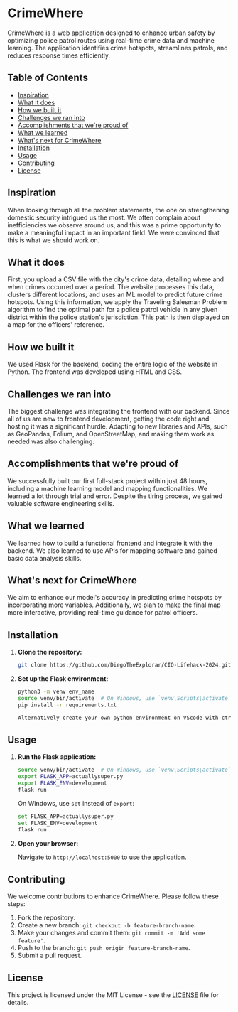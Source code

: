 # CrimeWhere

CrimeWhere is a web application designed to enhance urban safety by optimizing police patrol routes using real-time crime data and machine learning. The application identifies crime hotspots, streamlines patrols, and reduces response times efficiently.

## Table of Contents

- [Inspiration](#inspiration)
- [What it does](#what-it-does)
- [How we built it](#how-we-built-it)
- [Challenges we ran into](#challenges-we-ran-into)
- [Accomplishments that we're proud of](#accomplishments-that-were-proud-of)
- [What we learned](#what-we-learned)
- [What's next for CrimeWhere](#whats-next-for-crimewhere)
- [Installation](#installation)
- [Usage](#usage)
- [Contributing](#contributing)
- [License](#license)

## Inspiration

When looking through all the problem statements, the one on strengthening domestic security intrigued us the most. We often complain about inefficiencies we observe around us, and this was a prime opportunity to make a meaningful impact in an important field. We were convinced that this is what we should work on.

## What it does

First, you upload a CSV file with the city's crime data, detailing where and when crimes occurred over a period. The website processes this data, clusters different locations, and uses an ML model to predict future crime hotspots. Using this information, we apply the Traveling Salesman Problem algorithm to find the optimal path for a police patrol vehicle in any given district within the police station's jurisdiction. This path is then displayed on a map for the officers' reference.

## How we built it

We used Flask for the backend, coding the entire logic of the website in Python. The frontend was developed using HTML and CSS.

## Challenges we ran into

The biggest challenge was integrating the frontend with our backend. Since all of us are new to frontend development, getting the code right and hosting it was a significant hurdle. Adapting to new libraries and APIs, such as GeoPandas, Folium, and OpenStreetMap, and making them work as needed was also challenging.

## Accomplishments that we're proud of

We successfully built our first full-stack project within just 48 hours, including a machine learning model and mapping functionalities. We learned a lot through trial and error. Despite the tiring process, we gained valuable software engineering skills.

## What we learned

We learned how to build a functional frontend and integrate it with the backend. We also learned to use APIs for mapping software and gained basic data analysis skills.

## What's next for CrimeWhere

We aim to enhance our model's accuracy in predicting crime hotspots by incorporating more variables. Additionally, we plan to make the final map more interactive, providing real-time guidance for patrol officers.

## Installation

1. **Clone the repository:**

   ```bash
   git clone https://github.com/DiegoTheExplorar/CIO-Lifehack-2024.git
   ```

2. **Set up the Flask environment:**

   ```bash
   python3 -m venv env_name
   source venv/bin/activate  # On Windows, use `venv\Scripts\activate`
   pip install -r requirements.txt

   Alternatively create your own python environment on VScode with ctrl+shift+p. VScode will automatically detect the requirements.txt file and automatically download the necessary files for the python environment
   ```

## Usage

1. **Run the Flask application:**

   ```bash
   source venv/bin/activate  # On Windows, use `venv\Scripts\activate`
   export FLASK_APP=actuallysuper.py
   export FLASK_ENV=development
   flask run
   ```

   On Windows, use `set` instead of `export`:

   ```bash
   set FLASK_APP=actuallysuper.py
   set FLASK_ENV=development
   flask run
   ```

2. **Open your browser:**

   Navigate to `http://localhost:5000` to use the application.

## Contributing

We welcome contributions to enhance CrimeWhere. Please follow these steps:

1. Fork the repository.
2. Create a new branch: `git checkout -b feature-branch-name`.
3. Make your changes and commit them: `git commit -m 'Add some feature'`.
4. Push to the branch: `git push origin feature-branch-name`.
5. Submit a pull request.

## License

This project is licensed under the MIT License - see the [LICENSE](LICENSE) file for details.
